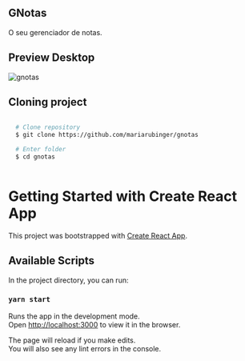 ## GNotas

O seu gerenciador de notas.


## Preview Desktop

![gnotas](https://user-images.githubusercontent.com/66969881/105213555-c243e580-5b46-11eb-98a2-01bab0d48ce7.png)


## Cloning project

```bash

  # Clone repository
  $ git clone https://github.com/mariarubinger/gnotas

  # Enter folder
  $ cd gnotas
  
  ```

# Getting Started with Create React App

This project was bootstrapped with [Create React App](https://github.com/facebook/create-react-app).

## Available Scripts

In the project directory, you can run:

### `yarn start`

Runs the app in the development mode.\
Open [http://localhost:3000](http://localhost:3000) to view it in the browser.

The page will reload if you make edits.\
You will also see any lint errors in the console.


